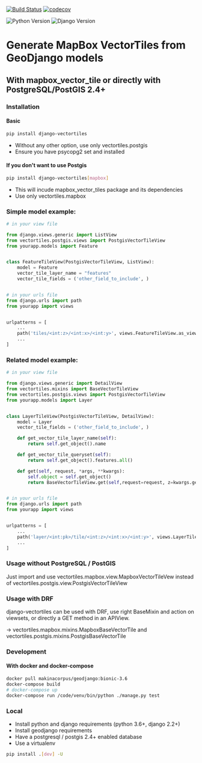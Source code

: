 [![Build Status](https://travis-ci.org/submarcos/django-vectortiles.svg?branch=master)](https://travis-ci.org/submarcos/django-vectortiles/)
[![codecov](https://codecov.io/gh/submarcos/django-vectortiles/branch/master/graph/badge.svg)](https://codecov.io/gh/submarcos/django-vectortiles)

![Python Version](https://img.shields.io/badge/python-%3E%3D%203.6-blue.svg)
![Django Version](https://img.shields.io/badge/django-%3E%3D%202.2-blue.svg)

# Generate MapBox VectorTiles from GeoDjango models

## With mapbox_vector_tile or directly with PostgreSQL/PostGIS 2.4+


### Installation

#### Basic
```bash
pip install django-vectortiles
```

* Without any other option, use only vectortiles.postgis
* Ensure you have psycopg2 set and installed

#### If you don't want to use Postgis
```bash
pip install django-vectortiles[mapbox]
```
* This will incude mapbox_vector_tiles package and its dependencies
* Use only vectortiles.mapbox

### Simple model example:

```python
# in your view file

from django.views.generic import ListView
from vectortiles.postgis.views import PostgisVectorTileView
from yourapp.models import Feature


class FeatureTileView(PostgisVectorTileView, ListView):
    model = Feature
    vector_tile_layer_name = "features"
    vector_tile_fields = ('other_field_to_include', )


# in your urls file
from django.urls import path
from yourapp import views


urlpatterns = [
    ...
    path('tiles/<int:z>/<int:x>/<int:y>', views.FeatureTileView.as_view(), name="feature-tile"),
    ...
]
```

### Related model example:

```python
# in your view file

from django.views.generic import DetailView
from vectortiles.mixins import BaseVectorTileView
from vectortiles.postgis.views import PostgisVectorTileView
from yourapp.models import Layer


class LayerTileView(PostgisVectorTileView, DetailView):
    model = Layer
    vector_tile_fields = ('other_field_to_include', )

    def get_vector_tile_layer_name(self):
        return self.get_object().name

    def get_vector_tile_queryset(self):
        return self.get_object().features.all()

    def get(self, request, *args, **kwargs):
        self.object = self.get_object()
        return BaseVectorTileView.get(self,request=request, z=kwargs.get('z'), x=kwargs.get('x'), y=kwargs.get('y'))


# in your urls file
from django.urls import path
from yourapp import views


urlpatterns = [
    ...
    path('layer/<int:pk>/tile/<int:z>/<int:x>/<int:y>', views.LayerTileView.as_view(), name="layer-tile"),
    ...
]
```

### Usage without PostgreSQL / PostGIS

Just import and use vectortiles.mapbox.view.MapboxVectorTileVew instead of vectortiles.postgis.view.PostgisVectorTileView

### Usage with DRF

django-vectortiles can be used with DRF, use right BaseMixin and action on viewsets, or directly a GET method in an APIView.

-> vectortiles.mapbox.mixins.MapboxBaseVectorTile and vectortiles.postgis.mixins.PostgisBaseVectorTile

### Development

#### With docker and docker-compose

```bash
docker pull makinacorpus/geodjango:bionic-3.6
docker-compose build
# docker-compose up
docker-compose run /code/venv/bin/python ./manage.py test
```

### Local

* Install python and django requirements (python 3.6+, django 2.2+)
* Install geodjango requirements
* Have a postgresql / postgis 2.4+ enabled database
* Use a virtualenv
```bash
pip install .[dev] -U
```
